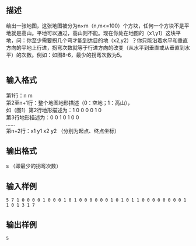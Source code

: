 ## 描述

<p> 给出一张地图，这张地图被分为n×m（n,m<=100）个方块，任何一个方块不是平地就是高山。平地可以通过，高山则不能。现在你处在地图的（x1,y1）这块平地，问：你至少需要拐几个弯才能到达目的地（x2,y2）？你只能沿着水平和垂直方向的平地上行进，拐弯次数就等于行进方向的改变（从水平到垂直或从垂直到水平）的次数。例如：如图8-6，最少的拐弯次数为5。 </p> <p> <img src="/JudgeOnline/upload/image/20170529/20170529203119_83629.png" alt="" /> </p>

## 输入格式

第1行：n m<br /> 第2至n+1行：整个地图地形描述（0：空地；1：高山），<br /> 如（图1）第2行地形描述为：1 0 0 0 0 1 0<br /> 第3行地形描述为：0 0 1 0 1 0 0<br /> ……<br /> 第n+2行：x1 y1 x2 y2 （分别为起点、终点坐标）<br />

## 输出格式

s （即最少的拐弯次数）

## 输入样例

```plaintext
5 7 1 0 0 0 0 1 0 0 0 1 0 1 0 0 0 0 0 0 1 0 1 0 1 1 0 0 0 0 0 0 0 0 1 1 0 1 3 1 7
```

## 输出样例

```plaintext
5
```



 



 

